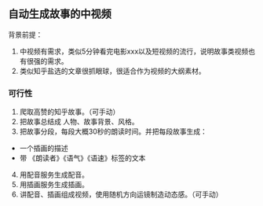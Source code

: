 ## 自动生成故事的中视频

背景前提：
1. 中视频有需求，类似5分钟看完电影xxx以及短视频的流行，说明故事类视频也有很强的需求。
2. 类似知乎盐选的文章很抓眼球，很适合作为视频的大纲素材。


### 可行性

1. 爬取高赞的知乎故事。（可手动）
2. 把故事总结成 人物、故事背景、风格。
3. 把故事分段，每段大概30秒的朗读时间。并把每段故事生成：
  - 一个插画的描述
  - 带 《朗读者》《语气》《语速》标签的文本
4. 用配音服务生成配音。
5. 用插画服务生成插画。
6. 讲配音、插画组成视频，使用随机方向运镜制造动态感。（可手动）

